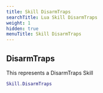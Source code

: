 ```yaml
---
title: Skill DisarmTraps
searchTitle: Lua Skill DisarmTraps
weight: 1
hidden: true
menuTitle: Skill DisarmTraps
---
```

## DisarmTraps

This represents a DisarmTraps Skill
```lua
Skill.DisarmTraps
```